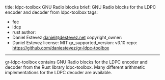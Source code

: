 title: ldpc-toolbox GNU Radio blocks
brief: GNU Radio blocks for the LDPC encoder and decoder from ldpc-toolbox
tags:
  - fec
  - ldcp
  - rust
author:
  - Daniel Estevez <daniel@destevez.net>
copyright_owner:
  - Daniel Estevez
license: MIT
gr_supported_version: v3.10
repo: https://github.com/daniestevez/gr-ldpc-toolbox
---
gr-ldpc-toolbox contains GNU Radio blocks for the LDPC encoder and decoder
from the Rust library ldpc-toolbox. Many different arithmetic implementations
for the LDPC decoder are available.

